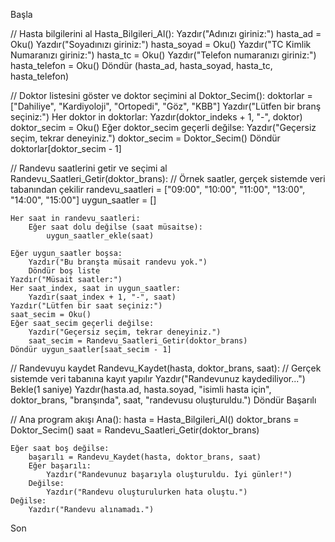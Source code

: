 Başla

// Hasta bilgilerini al
Hasta_Bilgileri_Al():
    Yazdır("Adınızı giriniz:")
    hasta_ad = Oku()
    Yazdır("Soyadınızı giriniz:")
    hasta_soyad = Oku()
    Yazdır("TC Kimlik Numaranızı giriniz:")
    hasta_tc = Oku()
    Yazdır("Telefon numaranızı giriniz:")
    hasta_telefon = Oku()
    Döndür (hasta_ad, hasta_soyad, hasta_tc, hasta_telefon)

// Doktor listesini göster ve doktor seçimini al
Doktor_Secim():
    doktorlar = ["Dahiliye", "Kardiyoloji", "Ortopedi", "Göz", "KBB"]
    Yazdır("Lütfen bir branş seçiniz:")
    Her doktor in doktorlar:
        Yazdır(doktor_indeks + 1, "-", doktor)
    doktor_secim = Oku()
    Eğer doktor_secim geçerli değilse:
        Yazdır("Geçersiz seçim, tekrar deneyiniz.")
        doktor_secim = Doktor_Secim()
    Döndür doktorlar[doktor_secim - 1]

// Randevu saatlerini getir ve seçimi al
Randevu_Saatleri_Getir(doktor_brans):
    // Örnek saatler, gerçek sistemde veri tabanından çekilir
    randevu_saatleri = ["09:00", "10:00", "11:00", "13:00", "14:00", "15:00"]
    uygun_saatler = []
    
    Her saat in randevu_saatleri:
        Eğer saat dolu değilse (saat müsaitse):
            uygun_saatler_ekle(saat)
    
    Eğer uygun_saatler boşsa:
        Yazdır("Bu branşta müsait randevu yok.")
        Döndür boş liste
    Yazdır("Müsait saatler:")
    Her saat_index, saat in uygun_saatler:
        Yazdır(saat_index + 1, "-", saat)
    Yazdır("Lütfen bir saat seçiniz:")
    saat_secim = Oku()
    Eğer saat_secim geçerli değilse:
        Yazdır("Geçersiz seçim, tekrar deneyiniz.")
        saat_secim = Randevu_Saatleri_Getir(doktor_brans)
    Döndür uygun_saatler[saat_secim - 1]

// Randevuyu kaydet
Randevu_Kaydet(hasta, doktor_brans, saat):
    // Gerçek sistemde veri tabanına kayıt yapılır
    Yazdır("Randevunuz kaydediliyor...")
    Bekle(1 saniye)
    Yazdır(hasta.ad, hasta.soyad, "isimli hasta için", doktor_brans, "branşında", saat, "randevusu oluşturuldu.")
    Döndür Başarılı

// Ana program akışı
Ana():
    hasta = Hasta_Bilgileri_Al()
    doktor_brans = Doktor_Secim()
    saat = Randevu_Saatleri_Getir(doktor_brans)
    
    Eğer saat boş değilse:
        başarılı = Randevu_Kaydet(hasta, doktor_brans, saat)
        Eğer başarılı:
            Yazdır("Randevunuz başarıyla oluşturuldu. İyi günler!")
        Değilse:
            Yazdır("Randevu oluşturulurken hata oluştu.")
    Değilse:
        Yazdır("Randevu alınamadı.")

Son
